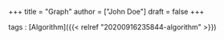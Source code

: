 +++
title = "Graph"
author = ["John Doe"]
draft = false
+++

tags
: [Algorithm]({{< relref "20200916235844-algorithm" >}})
